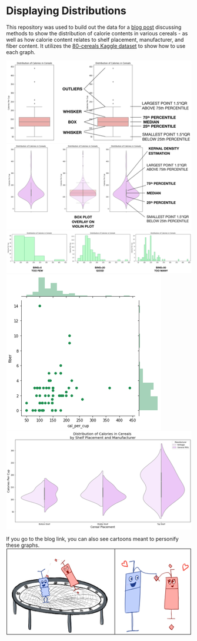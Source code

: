 # Displaying Distributions

This repository was used to build out the data for a [blog post](https://medium.com/nightingale/plotting-a-quantitative-variable-in-your-dataset-526c26d40dc7) discussing methods to show the distribution of calorie contents in various cereals - as well as how calorie content relates to shelf placement, manufacturer, and fiber content. It utilizes the [80-cereals Kaggle dataset](https://www.kaggle.com/crawford/80-cereals) to show how to use each graph. 

![](./images/1*PVAneFU2vI4h89UYZo8-OQ.png)
![](./images/1*PCPFOaEn6k6lQIuZcQAkiw.png)
![](./images/1*24yE-39oHQJ0rqchzWF9Yg.png)
![](./images/1*3z1evrYWAo6pJhYTWwds8w.png)
![](./images/1*QsLqaSZM2Z7OwuBt5kPm9g.png)

If you go to the blog link, you can also see cartoons meant to personify these graphs. 
![](./images/1*QzVO4y1ywGZrHq0hWgkd8w.png)
